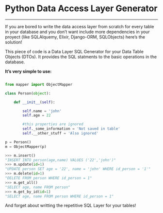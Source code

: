 # Python Data Access Layer Generator

----------------------------------------------------------------------

If you are bored to write the data access layer from scratch for every table in your database and you don’t want include more dependencies in your proyect (like SQLAlquemy, Elixir, Django-ORM, SQLObjects) here’s the solution!

This piece of code is a Data Layer SQL Generator for your Data Table Objects (DTOs). It provides the SQL statments to the basic operations in the database.

**It’s very simple to use:**

```python

from mapper import ObjectMapper

class Person(object):

    def __init__(self):

        self.name = 'john'
        self.age = 22

        #this properties are ignored
        self._some_information = 'Not saved in table'
        self.__other_stuff = 'Also ignored'

p = Person()
m = ObjectMapper(p)

>>> m.insert()
"INSERT INTO person(age,name) VALUES ('22','john')"
>>> m.update(id=1)
"UPDATE person SET age = '22', name = 'john' WHERE id_person = '1'"
>>> m.delete(id=1)
"DELETE FROM person WHERE id_person = 1"
>>> m.get_all()
"SELECT age, name FROM person"
>>> m.get_by_id(id=1)
"SELECT age, name FROM person WHERE id_person = 1"

```

And forget about writting the repetitive SQL Layer for your tables!
